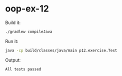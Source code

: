 # oop-ex-12

Build it:

```bash
./gradlew compileJava
```

Run it:

```bash
java -cp build/classes/java/main p12.exercise.Test
```

Output:

```text
All tests passed
```
